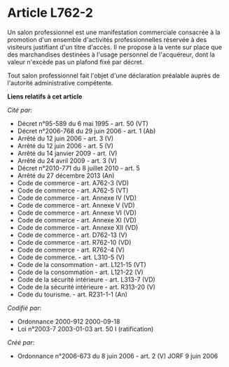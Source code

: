 # Article L762-2

Un salon professionnel est une manifestation commerciale consacrée à la promotion d'un ensemble d'activités professionnelles
réservée à des visiteurs justifiant d'un titre d'accès. Il ne propose à la vente sur place que des marchandises destinées à
l'usage personnel de l'acquéreur, dont la valeur n'excède pas un plafond fixé par décret.

Tout salon professionnel fait l'objet d'une déclaration préalable auprès de l'autorité administrative compétente.

**Liens relatifs à cet article**

_Cité par_:

  - Décret n°95-589 du 6 mai 1995 - art. 50 (VT)
  - Décret n°2006-768 du 29 juin 2006 - art. 1 (Ab)
  - Arrêté du 12 juin 2006 - art. 3 (V)
  - Arrêté du 12 juin 2006 - art. 5 (V)
  - Arrêté du 14 janvier 2009 - art. (V)
  - Arrêté du 24 avril 2009 - art. 3 (V)
  - Décret n°2010-771 du 8 juillet 2010 - art. 5
  - Arrêté du 27 décembre 2013 (An)
  - Code de commerce - art. A762-3 (VD)
  - Code de commerce - art. A762-5 (VT)
  - Code de commerce - art. Annexe IV (VD)
  - Code de commerce - art. Annexe V (VD)
  - Code de commerce - art. Annexe VI (VD)
  - Code de commerce - art. Annexe XI (VD)
  - Code de commerce - art. Annexe XII (VD)
  - Code de commerce - art. D762-13 (V)
  - Code de commerce - art. R762-10 (VD)
  - Code de commerce - art. R762-4 (V)
  - Code de commerce. - art. L310-5 (V)
  - Code de la consommation - art. L121-15 (VT)
  - Code de la consommation - art. L121-22 (V)
  - Code de la sécurité intérieure - art. L313-7 (VD)
  - Code de la sécurité intérieure - art. R313-20 (V)
  - Code du tourisme. - art. R231-1-1 (An)

_Codifié par_:

  - Ordonnance 2000-912 2000-09-18
  - Loi n°2003-7 2003-01-03 art. 50 I (ratification)

_Créé par_:

  - Ordonnance n°2006-673 du 8 juin 2006 - art. 2 (V) JORF 9 juin 2006

